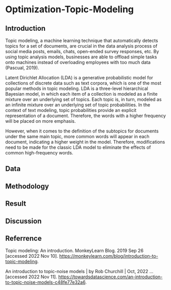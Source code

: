 # Optimization-Topic-Modeling

## Introduction 
Topic modeling, a machine learning technique that automatically detects topics for a set of documents, are crucial in the data analysis process of social media posts, emails, chats, open-ended survey responses, etc. By using topic analysis models, businesses are able to offload simple tasks onto machines instead of overloading employees with too much data (Pascual, 2019).

Latent Dirichlet Allocation (LDA) is a generative probabilistic model for collections of discrete data such as text corpora, which is one of the most popular methods in topic modeling. LDA is a three-level hierarchical Bayesian model, in which each item of a collection is modeled as a finite mixture over an underlying set of topics. Each topic is, in turn, modeled as an infinite mixture over an underlying set of topic probabilities. In the context of text modeling, topic probabilities provide an explicit representation of a document. Therefore, the words with a higher frequency will be placed on more emphasis.

However, when it comes to the definition of the subtopics for documents under the same main topic, more common words will appear in each document, indicating a higher weight in the model. Therefore, modifications need to be made for the classic LDA model to eliminate the effects of common high-frequency words. 

## Data

## Methodology

## Result

## Discussion


## Referrence
Topic modeling: An introduction. MonkeyLearn Blog. 2019 Sep 26 [accessed 2022 Nov 10]. https://monkeylearn.com/blog/introduction-to-topic-modeling. 

An introduction to topic-noise models | by Rob Churchill | Oct, 2022 ... [accessed 2022 Nov 11]. https://towardsdatascience.com/an-introduction-to-topic-noise-models-c48fe77e32a6.
